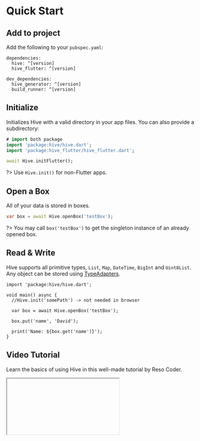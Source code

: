 # Quick Start

## Add to project

Add the following to your `pubspec.yaml`:

```version
dependencies:
  hive: ^[version]
  hive_flutter: ^[version]

dev_dependencies:
  hive_generator: ^[version]
  build_runner: ^[version]
```


## Initialize

Initializes Hive with a valid directory in your app files. You can also provide a subdirectory:

```dart
# import both package
import 'package:hive/hive.dart';
import 'package:hive_flutter/hive_flutter.dart';

await Hive.initFlutter();
```

?> Use `Hive.init()` for non-Flutter apps.

## Open a Box

All of your data is stored in boxes.

```dart
var box = await Hive.openBox('testBox');
```

?> You may call `box('testBox')` to get the singleton instance of an already opened box.

## Read & Write

Hive supports all primitive types, `List`, `Map`, `DateTime`, `BigInt` and `Uint8List`. Any object can be stored using [TypeAdapters](custom-objects/generate_adapter.md).

```dart:dart:300px
import 'package:hive/hive.dart';

void main() async {
  //Hive.init('somePath') -> not needed in browser

  var box = await Hive.openBox('testBox');

  box.put('name', 'David');
  
  print('Name: ${box.get('name')}');
}
```

## Video Tutorial

Learn the basics of using Hive in this well-made tutorial by Reso Coder.

<div class="container">
  <iframe id="ytplayer" type="text/html" data-src="https://www.youtube.com/embed/R1GSrrItqUs" class="video"/>
</div>

